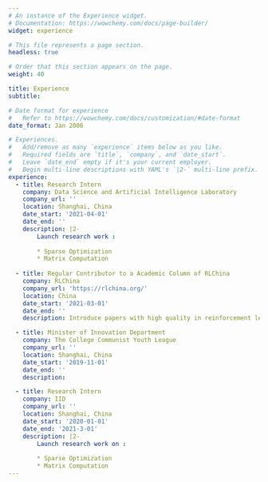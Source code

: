 ```yaml
---
# An instance of the Experience widget.
# Documentation: https://wowchemy.com/docs/page-builder/
widget: experience

# This file represents a page section.
headless: true

# Order that this section appears on the page.
weight: 40

title: Experience
subtitle:

# Date format for experience
#   Refer to https://wowchemy.com/docs/customization/#date-format
date_format: Jan 2006

# Experiences.
#   Add/remove as many `experience` items below as you like.
#   Required fields are `title`, `company`, and `date_start`.
#   Leave `date_end` empty if it's your current employer.
#   Begin multi-line descriptions with YAML's `|2-` multi-line prefix.
experience:
  - title: Research Intern
    company: Data Science and Artificial Intelligence Laboratory 
    company_url: ''
    location: Shanghai, China
    date_start: '2021-04-01'
    date_end: ''
    description: |2-
        Launch research work :
        
        * Sparse Optimization 
        * Matrix Computation
        
  - title: Regular Contributor to a Academic Column of RLChina 
    company: RLChina
    company_url: 'https://rlchina.org/'
    location: China
    date_start: '2021-03-01'
    date_end: ''
    description: Introduce papers with high quality in reinforcement learning on RLChina's official account.

  - title: Minister of Innovation Department
    company: The College Communist Youth League
    company_url: ''
    location: Shanghai, China
    date_start: '2019-11-01'
    date_end: ''
    description: 

  - title: Research Intern
    company: IID 
    company_url: ''
    location: Shanghai, China
    date_start: '2020-01-01'
    date_end: '2021-3-01'
    description: |2-
        Launch research work on :
        
        * Sparse Optimization 
        * Matrix Computation
---
```

